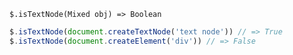    $.isTextNode(Mixed obj) => Boolean

~~~js
$.isTextNode(document.createTextNode('text node')) // => True
$.isTextNode(document.createElement('div')) // => False
~~~